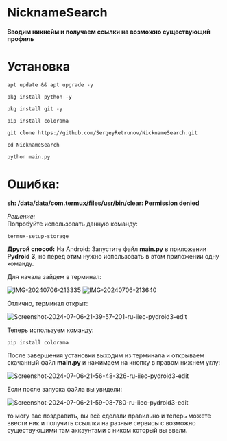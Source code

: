 # NicknameSearch
**Вводим никнейм и получаем ссылки на возможно существующий профиль**

# Установка

```
apt update && apt upgrade -y
```

```
pkg install python -y
```

```
pkg install git -y
```

```
pip install colorama
```

```
git clone https://github.com/SergeyRetrunov/NicknameSearch.git
```

```
cd NicknameSearch
```

```
python main.py
```

# Ошибка: 

**sh: /data/data/com.termux/files/usr/bin/clear: Permission denied**

*Решение:*  
Попробуйте использовать данную команду:
```
termux-setup-storage
```
**Другой способ:**
На Android: Запустите файл **main.py** в приложении **Pydroid 3**, но перед этим нужно использовать в этом приложении одну команду.

Для начала зайдем в терминал:

<img src="https://i.ibb.co/cYh29vy/IMG-20240706-213335.jpg" alt="IMG-20240706-213335" border="0">

<img src="https://i.ibb.co/7zBTJzY/IMG-20240706-213640.jpg" alt="IMG-20240706-213640" border="0">

Отлично, терминал открыт:

<img src="https://i.ibb.co/hMTsZm2/Screenshot-2024-07-06-21-39-57-201-ru-iiec-pydroid3-edit.jpg" alt="Screenshot-2024-07-06-21-39-57-201-ru-iiec-pydroid3-edit" border="0">

Теперь используем команду:

```
pip install colorama
```

После завершения установки выходим из терминала и открываем скачанный файл **main.py** и нажимаем на кнопку в правом нижнем углу:

<img src="https://i.ibb.co/TcDSBHs/Screenshot-2024-07-06-21-56-48-326-ru-iiec-pydroid3-edit.jpg" alt="Screenshot-2024-07-06-21-56-48-326-ru-iiec-pydroid3-edit" border="0">

Если после запуска файла вы увидели:

<img src="https://i.ibb.co/dDMSZnq/Screenshot-2024-07-06-21-59-08-780-ru-iiec-pydroid3-edit.jpg" alt="Screenshot-2024-07-06-21-59-08-780-ru-iiec-pydroid3-edit" border="0">

то могу вас поздравить, вы всё сделали правильно и теперь можете ввести ник и получить ссыллки на разные сервисы с возможно существующими там аккаунтами с ником который вы ввели.
